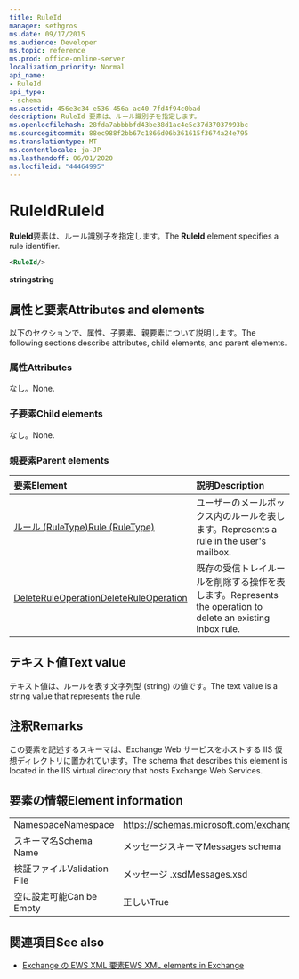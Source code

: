 ```yaml
---
title: RuleId
manager: sethgros
ms.date: 09/17/2015
ms.audience: Developer
ms.topic: reference
ms.prod: office-online-server
localization_priority: Normal
api_name:
- RuleId
api_type:
- schema
ms.assetid: 456e3c34-e536-456a-ac40-7fd4f94c0bad
description: RuleId 要素は、ルール識別子を指定します。
ms.openlocfilehash: 28fda7abbbbfd43be38d1ac4e5c37d37037993bc
ms.sourcegitcommit: 88ec988f2bb67c1866d06b361615f3674a24e795
ms.translationtype: MT
ms.contentlocale: ja-JP
ms.lasthandoff: 06/01/2020
ms.locfileid: "44464995"
---
```

# <a name="ruleid"></a><span data-ttu-id="56c04-103">RuleId</span><span class="sxs-lookup"><span data-stu-id="56c04-103">RuleId</span></span>

<span data-ttu-id="56c04-104">**RuleId**要素は、ルール識別子を指定します。</span><span class="sxs-lookup"><span data-stu-id="56c04-104">The **RuleId** element specifies a rule identifier.</span></span> 
  
```XML
<RuleId/>
```

 <span data-ttu-id="56c04-105">**string**</span><span class="sxs-lookup"><span data-stu-id="56c04-105">**string**</span></span>
## <a name="attributes-and-elements"></a><span data-ttu-id="56c04-106">属性と要素</span><span class="sxs-lookup"><span data-stu-id="56c04-106">Attributes and elements</span></span>

<span data-ttu-id="56c04-107">以下のセクションで、属性、子要素、親要素について説明します。</span><span class="sxs-lookup"><span data-stu-id="56c04-107">The following sections describe attributes, child elements, and parent elements.</span></span>
  
### <a name="attributes"></a><span data-ttu-id="56c04-108">属性</span><span class="sxs-lookup"><span data-stu-id="56c04-108">Attributes</span></span>

<span data-ttu-id="56c04-109">なし。</span><span class="sxs-lookup"><span data-stu-id="56c04-109">None.</span></span>
  
### <a name="child-elements"></a><span data-ttu-id="56c04-110">子要素</span><span class="sxs-lookup"><span data-stu-id="56c04-110">Child elements</span></span>

<span data-ttu-id="56c04-111">なし。</span><span class="sxs-lookup"><span data-stu-id="56c04-111">None.</span></span>
  
### <a name="parent-elements"></a><span data-ttu-id="56c04-112">親要素</span><span class="sxs-lookup"><span data-stu-id="56c04-112">Parent elements</span></span>

|<span data-ttu-id="56c04-113">**要素**</span><span class="sxs-lookup"><span data-stu-id="56c04-113">**Element**</span></span>|<span data-ttu-id="56c04-114">**説明**</span><span class="sxs-lookup"><span data-stu-id="56c04-114">**Description**</span></span>|
|:-----|:-----|
|[<span data-ttu-id="56c04-115">ルール (RuleType)</span><span class="sxs-lookup"><span data-stu-id="56c04-115">Rule (RuleType)</span></span>](rule-ruletype.md) <br/> |<span data-ttu-id="56c04-116">ユーザーのメールボックス内のルールを表します。</span><span class="sxs-lookup"><span data-stu-id="56c04-116">Represents a rule in the user's mailbox.</span></span>  <br/> |
|[<span data-ttu-id="56c04-117">DeleteRuleOperation</span><span class="sxs-lookup"><span data-stu-id="56c04-117">DeleteRuleOperation</span></span>](deleteruleoperation.md) <br/> |<span data-ttu-id="56c04-118">既存の受信トレイルールを削除する操作を表します。</span><span class="sxs-lookup"><span data-stu-id="56c04-118">Represents the operation to delete an existing Inbox rule.</span></span>  <br/> |
   
## <a name="text-value"></a><span data-ttu-id="56c04-119">テキスト値</span><span class="sxs-lookup"><span data-stu-id="56c04-119">Text value</span></span>

<span data-ttu-id="56c04-120">テキスト値は、ルールを表す文字列型 (string) の値です。</span><span class="sxs-lookup"><span data-stu-id="56c04-120">The text value is a string value that represents the rule.</span></span>
  
## <a name="remarks"></a><span data-ttu-id="56c04-121">注釈</span><span class="sxs-lookup"><span data-stu-id="56c04-121">Remarks</span></span>

<span data-ttu-id="56c04-122">この要素を記述するスキーマは、Exchange Web サービスをホストする IIS 仮想ディレクトリに置かれています。</span><span class="sxs-lookup"><span data-stu-id="56c04-122">The schema that describes this element is located in the IIS virtual directory that hosts Exchange Web Services.</span></span>
  
## <a name="element-information"></a><span data-ttu-id="56c04-123">要素の情報</span><span class="sxs-lookup"><span data-stu-id="56c04-123">Element information</span></span>

|||
|:-----|:-----|
|<span data-ttu-id="56c04-124">Namespace</span><span class="sxs-lookup"><span data-stu-id="56c04-124">Namespace</span></span>  <br/> |https://schemas.microsoft.com/exchange/services/2006/messages  <br/> |
|<span data-ttu-id="56c04-125">スキーマ名</span><span class="sxs-lookup"><span data-stu-id="56c04-125">Schema Name</span></span>  <br/> |<span data-ttu-id="56c04-126">メッセージスキーマ</span><span class="sxs-lookup"><span data-stu-id="56c04-126">Messages schema</span></span>  <br/> |
|<span data-ttu-id="56c04-127">検証ファイル</span><span class="sxs-lookup"><span data-stu-id="56c04-127">Validation File</span></span>  <br/> |<span data-ttu-id="56c04-128">メッセージ .xsd</span><span class="sxs-lookup"><span data-stu-id="56c04-128">Messages.xsd</span></span>  <br/> |
|<span data-ttu-id="56c04-129">空に設定可能</span><span class="sxs-lookup"><span data-stu-id="56c04-129">Can be Empty</span></span>  <br/> |<span data-ttu-id="56c04-130">正しい</span><span class="sxs-lookup"><span data-stu-id="56c04-130">True</span></span>  <br/> |
   
## <a name="see-also"></a><span data-ttu-id="56c04-131">関連項目</span><span class="sxs-lookup"><span data-stu-id="56c04-131">See also</span></span>



- [<span data-ttu-id="56c04-132">Exchange の EWS XML 要素</span><span class="sxs-lookup"><span data-stu-id="56c04-132">EWS XML elements in Exchange</span></span>](ews-xml-elements-in-exchange.md)

